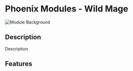 # Phoenix Modules - Wild Mage

![Module Background](https://github.com/Phoenix-Modules/flight/assets/7071396/b207910e-aff0-4bbc-8a61-e60ba7dae705)

## Description
Description.

## Features


